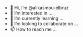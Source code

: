 - 👋 Hi, I’m @alikasmou-elbruz
- 👀 I’m interested in ...
- 🌱 I’m currently learning ...
- 💞️ I’m looking to collaborate on ...
- 📫 How to reach me ...

<!---
alikasmou-elbruz/alikasmou-elbruz is a ✨ special ✨ repository because its `README.md` (this file) appears on your GitHub profile.
You can click the Preview link to take a look at your changes.
--->
